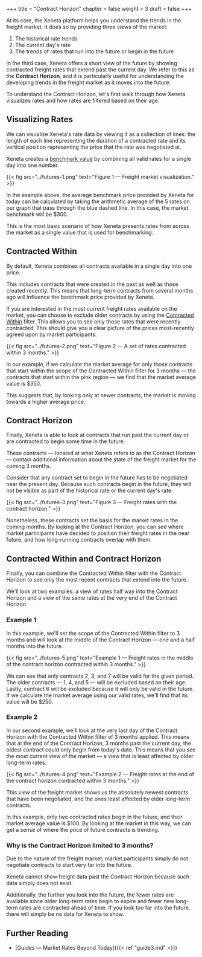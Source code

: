 +++
title = "Contract Horizon"
chapter = false
weight = 3
draft = false
+++

At its core, the Xeneta platform helps you understand the trends in the freight market. It does so by providing three views of the market:

1. The historical rate trends
2. The current day's rate
3. The trends of rates that run into the future or begin in the future

In the third case, Xeneta offers a short view of the future by showing contracted freight rates that extend past the current day. We refer to this as the **Contract Horizon**, and it is particularly useful for understanding the developing trends in the freight market as it moves into the future.

To understand the Contract Horizon, let's first walk through how Xeneta visualizes rates and how rates are filtered based on their age.

## Visualizing Rates

We can visualize Xeneta's rate data by viewing it as a collection of lines: the length of each line representing the duration of a contracted rate and its vertical position representing the price that the rate was negotiated at.

Xeneta creates a <a href="https://support.xeneta.com/hc/en-us/articles/115001532114-Market-Benchmarks" target="_blank">benchmark value</a> by combining all valid rates for a single day into one number. 

{{< fig src="../futures-1.png" text="Figure 1 — Freight market visualization." >}}

In the example above, the average benchmark price provided by Xeneta for today can be calculated by taking the arithmetic average of the 5 rates on our graph that pass through the blue dashed line. In this case, the market benchmark will be $300.

This is the most basic scenario of how Xeneta presents rates from across the market as a single value that is used for benchmarking. 

## Contracted Within

By default, Xeneta combines all contracts available in a single day into one price.

This includes contracts that were created in the past as well as those created recently. This means that long-term contracts from several months ago will influence the benchmark price provided by Xeneta. 

If you are interested in the most current freight rates available on the market, you can choose to exclude older contracts by using the <a href="https://support.xeneta.com/hc/en-us/articles/115001994874-Contracted-Within" target="_blank">Contracted Within</a> filter. This allows you to see only those rates that were recently contracted. This should give you a clear picture of the prices most-recently agreed upon by market participants.

{{< fig src="../futures-2.png" text="Figure 2 — A set of rates contracted within 3 months." >}}

In our example, if we calculate the market average for only those contracts that start within the scope of the Contracted Within filter for 3 months — the contracts that start within the pink region — we find that the market average value is $350.

This suggests that, by looking only at newer contracts, the market is moving towards a higher average price.

## Contract Horizon

Finally, Xeneta is able to look at contracts that run past the current day or are contracted to begin some time in the future.

These contracts — located at what Xeneta refers to as the Contract Horizon — contain additional information about the state of the freight market for the coming 3 months.

Consider that any contract set to begin in the future has to be negotiated near the present day. Because such contracts begin in the future, they will not be visible as part of the historical rate or the current day's rate.

{{< fig src="../futures-3.png" text="Figure 3 — Freight rates with the contract horizon." >}}

Nonetheless, these contracts set the basis for the market rates in the coming months. 
By looking at the Contract Horizon, you can see where market participants have decided to position their freight rates in the near future, and how long-running contracts overlap with them.

## Contracted Within and Contract Horizon

Finally, you can combine the Contracted Within filter with the Contract Horizon to see only the most recent contracts that extend into the future.

We'll look at two examples: a view of rates half way into the Contract Horizon and a view of the same rates at the very end of the Contract Horizon.

### Example 1

In this example, we'll set the scope of the Contracted Within filter to 3 months and will look at the middle of the Contract Horizon — one and a half months into the future.

{{< fig src="../futures-5.png" text="Example 1 — Freight rates in the middle of the contract horizon contracted within 3 months." >}}

We can see that only contracts 2, 3, and 7 will be valid for the given period. The older contracts — 1, 4, and 5 — will be excluded based on their age. Lastly, contract 6 will be excluded because it will only be valid in the future. If we calculate the market average using our valid rates, we'll find that its value will be $250.

### Example 2

In our second example, we'll look at the very last day of the Contract Horizon with the Contracted Within filter of 3 months applied. This means that at the end of the Contract Horizon, 3 months past the current day, the oldest contract could only begin from today's date. This means that you see the most current view of the market — a view that is least affected by older long-term rates.

{{< fig src="../futures-4.png" text="Example 2 — Freight rates at the end of the contract horizon contracted within 3 months." >}}

This view of the freight market shows us the absolutely newest contracts that have been negotiated, and the ones least affected by older long-term contracts.

In this example, only two contracted rates begin in the future, and their market average value is $100. By looking at the market in this way, we can get a sense of where the price of future contracts is trending.

### Why is the Contract Horizon limited to 3 months?

Due to the nature of the freight market, market participants simply do not negotiate contracts to start very far into the future.

Xeneta cannot show freight data past the Contract Horizon because such data simply does not exist.

Additionally, the further you look into the future, the fewer rates are available since older long-term rates begin to expire and fewer new long-term rates are contracted ahead of time. If you look too far into the future, there will simply be no data for Xeneta to show.

## Further Reading

- [Guides — Market Rates Beyond Today]({{< ref "guide3.md" >}})